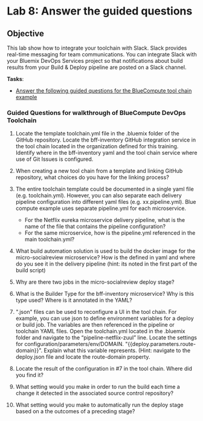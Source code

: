 # Lab 8: Answer the guided questions

## Objective
This lab show how to integrate your toolchain with Slack.  Slack provides real-time messaging for team communications. You can integrate Slack with your Bluemix DevOps Services project so that notifications about build results from your Build & Deploy pipeline are posted on a Slack channel.

**Tasks**:
- [Answer the following guided questions for the BlueCompute tool chain example](Bluecompute-guided.md)

### Guided Questions for walkthrough of BlueCompute DevOps Toolchain

1. Locate the template toolchain.yml file in the .bluemix folder of the GitHub repository. Locate the bff-inventory GitHub integration service in the tool chain located in the organization defined for this training.  Identify where in the bff-inventory yaml and the tool chain service where use of Git Issues is configured.

2. When creating a new tool chain from a template and linking GitHub repository, what choices do you have for the linking process?

3. The entire toolchain template could be documented in a single yaml file (e.g. toolchain.yml). However, you can also separate each delivery pipeline configuration into different yaml files (e.g. xx.pipeline.yml). Blue compute example uses separate pipeline.yml for each microservice.
    - For the Netflix eureka microservice delivery pipeline, what is the name of the file that contains the pipeline configuration?
    - For the same microservice, how is the pipeline.yml referenced in the main toolchain.yml?

4. What build automation solution is used to build the docker image for the micro-socialreview microservice? How is the defined in yaml and where do you see it in the delivery pipeline (hint: its noted in the first part of the build script)

5. Why are there two jobs in the micro-socialreview deploy stage?

6. What is the Builder Type for the bff-inventory microservice? Why is this type used? Where is it annotated in the YAML?

7. ".json" files can be used to reconfigure a UI in the tool chain. For example, you can use json to define environment variables for a deploy or build job. The variables are then referenced in the pipeline or toolchain YAML files. Open the toolchain.yml located in the .bluemix folder and navigate to the  “pipeline-netflix-zuul” line. Locate the settings for configuration/parameters/env/DOMAIN. "{{deploy.parameters.route-domain}}". Explain what this variable represents. (Hint: navigate to the deploy.json file and locate the route-domain property.

8. Locate the result of the configuration in #7 in the tool chain. Where did you find it?

9. What setting would you make in order to run the build each time a change it detected in the associated source control repository?

10. What setting would you make to automatically run the deploy stage based on a the outcomes of a preceding stage?
